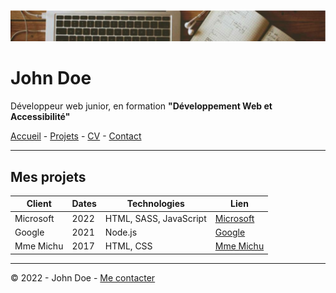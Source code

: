 ![Bannière](image.png)

# John Doe

Développeur web junior, en formation **"Développement Web et Accessibilité"**

[Accueil](/README.md) - [Projets](/projets.md) - [CV](/CV.md) - [Contact](/Contact.md)

---

## Mes projets

| Client      | Dates | Technologies           | Lien                     |
|-------------|-------|------------------------|--------------------------|
| Microsoft   | 2022  | HTML, SASS, JavaScript | [Microsoft](https://microsoft.com) |
| Google      | 2021  | Node.js               | [Google](https://google.com) |
| Mme Michu   | 2017  | HTML, CSS             | [Mme Michu](https://example.com) |

---

© 2022 - John Doe - [Me contacter](/Contact.md)